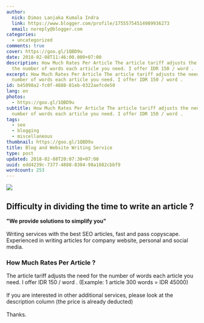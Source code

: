 ```yaml
---
author:
  nick: Dimas Lanjaka Kumala Indra
  link: https://www.blogger.com/profile/17555754514989936273
  email: noreply@blogger.com
categories:
  - uncategorized
comments: true
cover: https://goo.gl/1QBD9u
date: 2018-02-08T11:46:00.000+07:00
description: How Much Rates Per Article The article tariff adjusts the need for
  the number of words each article you need. I offer IDR 150 / word .
excerpt: How Much Rates Per Article The article tariff adjusts the need for the
  number of words each article you need. I offer IDR 150 / word .
id: b45898a2-fc0f-4888-81eb-0322aefcde50
lang: en
photos:
  - https://goo.gl/1QBD9u
subtitle: How Much Rates Per Article The article tariff adjusts the need for the
  number of words each article you need. I offer IDR 150 / word .
tags:
  - seo
  - blogging
  - miscellaneous
thumbnail: https://goo.gl/1QBD9u
title: Blog and Website Writing Service
type: post
updated: 2018-02-08T20:07:30+07:00
uuid: edd4239c-7377-4888-8304-98a1682cbbf9
wordcount: 253
---
```


<img src="https://goo.gl/1QBD9u"><h2>Difficulty in dividing the time to write an article ?</h2><b>"We provide solutions to simplify you"</b><br><br>Writing services with the best SEO articles, fast and pass copyscape.<br>Experienced in writing articles for company website, personal and social media.<br><div><h3>How Much Rates Per Article ?</h3>The article tariff adjusts the need for the number of words each article you need. I offer IDR 150 / word . (Example: 1 article 300 words = IDR 45000) <br><br>If you are interested in other additional services, please look at the description column (the price is already deducted) <br><br>Thanks. </div>